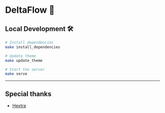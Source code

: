 # DeltaFlow 🧮

## Local Development 🛠️

```bash
# Install dependencies
make install_dependencies

# Update theme
make update_theme

# Start the server
make serve
```

---

## Special thanks

- [Hextra](https://imfing.github.io/hextra/)
